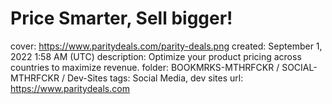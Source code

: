 # Price Smarter, Sell bigger!

cover: https://www.paritydeals.com/parity-deals.png
created: September 1, 2022 1:58 AM (UTC)
description: Optimize your product pricing across countries to maximize revenue.
folder: BOOKMRKS-MTHRFCKR / SOCIAL-MTHRFCKR / Dev-Sites
tags: Social Media, dev sites
url: https://www.paritydeals.com